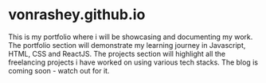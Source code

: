 # vonrashey.github.io
 This is my portfolio where i will be showcasing and documenting my work. 
 The portfolio section will demonstrate my learning journey in Javascript, HTML, CSS and ReactJS.
 The projects section will highlight all the freelancing projects i have worked on using various tech stacks.
 The blog is coming soon - watch out for it.
